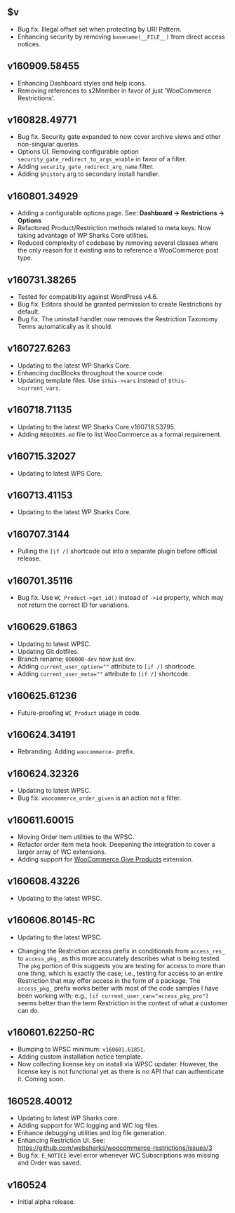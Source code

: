 ## $v

- Bug fix. Illegal offset set when protecting by URI Pattern.
- Enhancing security by removing `basename(__FILE__)` from direct access notices.

## v160909.58455

- Enhancing Dashboard styles and help icons.
- Removing references to s2Member in favor of just 'WooCommerce Restrictions'.

## v160828.49771

- Bug fix. Security gate expanded to now cover archive views and other non-singular queries.
- Options UI. Removing configurable option `security_gate_redirect_to_args_enable` in favor of a filter.
- Adding `security_gate_redirect_arg_name` filter.
- Adding `$history` arg to secondary install handler.

## v160801.34929

- Adding a configurable options page. See: **Dashboard → Restrictions → Options**
- Refactored Product/Restriction methods related to meta keys. Now taking advantage of WP Sharks Core utilities.
- Reduced complexity of codebase by removing several classes where the only reason for it existing was to reference a WooCommerce post type.

## v160731.38265

- Tested for compatibility against WordPress v4.6.
- Bug fix. Editors should be granted permission to create Restrictions by default.
- Bug fix. The uninstall handler now removes the Restriction Taxonomy Terms automatically as it should.

## v160727.6263

- Updating to the latest WP Sharks Core.
- Enhancing docBlocks throughout the source code.
- Updating template files. Use `$this->vars` instead of `$this->current_vars`.

## v160718.71135

- Updating to the latest WP Sharks Core v160718.53795.
- Adding `REQUIRES.md` file to list WooCommerce as a formal requirement.

## v160715.32027

- Updating to latest WPS Core.

## v160713.41153

- Updating to the latest WP Sharks Core.

## v160707.3144

- Pulling the `[if /]` shortcode out into a separate plugin before official release.

## v160701.35116

- Bug fix. Use `WC_Product->get_id()` instead of `->id` property, which may not return the correct ID for variations.

## v160629.61863

- Updating to latest WPSC.
- Updating Git dotfiles.
- Branch rename; `000000-dev` now just `dev`.
- Adding `current_user_option=""` attribute to `[if /]` shortcode.
- Adding `current_user_meta=""` attribute to `[if /]` shortcode.

## v160625.61236

- Future-proofing `WC_Product` usage in code.

## v160624.34191

- Rebranding. Adding `woocommerce-` prefix.

## v160624.32326

- Updating to latest WPSC.
- Bug fix. `woocommerce_order_given` is an action not a filter.

## v160611.60015

- Moving Order Item utilities to the WPSC.
- Refactor order item meta hook. Deepening the integration to cover a larger array of WC extensions.
- Adding support for [WooCommerce Give Products](https://www.woothemes.com/products/woocommerce-give-products/) extension.

## v160608.43226

- Updating to the latest WPSC.

## v160606.80145-RC

- Updating to the latest WPSC.

- Changing the Restriction access prefix in conditionals from `access_res_` to `access_pkg_` as this more accurately describes what is being tested. The `pkg` portion of this suggests you are testing for access to more than one thing, which is exactly the case; i.e., testing for access to an entire Restriction that may offer access in the form of a package. The `access_pkg_` prefix works better with most of the code samples I have been working with; e.g., `[if current_user_can="access_pkg_pro"]` seems better than the term Restriction in the context of what a customer can do.

## v160601.62250-RC

- Bumping to WPSC minimum: `v160601.61851`.
- Adding custom installation notice template.
- Now collecting license key on install via WPSC updater. However, the license key is not functional yet as there is no API that can authenticate it. Coming soon.

## 160528.40012

- Updating to latest WP Sharks core.
- Adding support for WC logging and WC log files.
- Enhance debugging utilities and log file generation.
- Enhancing Restriction UI. See: https://github.com/websharks/woocommerce-restrictions/issues/3
- Bug fix. `E_NOTICE` level error whenever WC Subscriptions was missing and Order was saved.

## v160524

- Initial alpha release.
